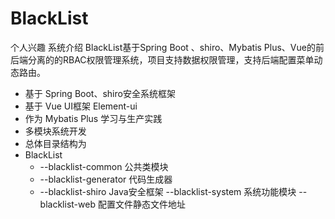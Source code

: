 # BlackList
个人兴趣
系统介绍
BlackList基于Spring Boot 、shiro、Mybatis Plus、Vue的前后端分离的的RBAC权限管理系统，项目支持数据权限管理，支持后端配置菜单动态路由。

- 基于 Spring Boot、shiro安全系统框架
- 基于 Vue UI框架 Element-ui
- 作为 Mybatis Plus 学习与生产实践
- 多模块系统开发
- 总体目录结构为
- BlackList
   -  --blacklist-common 公共类模块
   - --blacklist-generator 代码生成器
   - --blacklist-shiro Java安全框架
    --blacklist-system 系统功能模块
    --blacklist-web 配置文件静态文件地址
    
    

